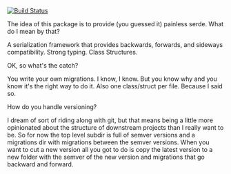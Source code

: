 [![Build Status](https://semaphoreci.com/api/v1/joshbooks/painlessly_serde/branches/master/badge.svg)](https://semaphoreci.com/joshbooks/painlessly_serde)

The idea of this package is to provide (you guessed it) painless serde.
What do I mean by that?

A serialization framework that provides backwards, forwards, and
sideways compatibility. Strong typing. Class Structures.

OK, so what's the catch?

You write your own migrations. I know, I know. But you know
why and you know it's the right way to do it. Also one class/struct
per file. Because I said so.

How do you handle versioning?

I dream of sort of riding along with git, but that means being a little 
more opinionated about the structure of downstream projects than I 
really want to be. So for now the top level subdir is full of semver versions
and a migrations dir with migrations between the semver versions. When you 
want to cut a new version all you got to do is copy the latest version to
a new folder with the semver of the new version and migrations that go 
backward and forward.
